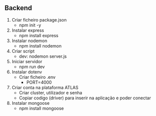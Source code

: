 ## Backend

1. Criar ficheiro package.json
   - npm init -y
2. Instalar express
   - npm install express
3. Instalar nodemon
   - npm install nodemon
4. Criar script
   - dev: nodemon server.js
5. Iniciar servidor
   - npm run dev
6. Instalar dotenv
   - Criar ficheiro .env
     - PORT=4000
7. Criar conta na plataforma ATLAS
   - Criar cluster, utilizador e senha
   - Copiar codigo (driver) para inserir na aplicação e poder conectar
8. Instalar mongoose
   - npm install mongoose

